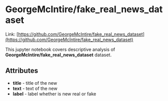 # GeorgeMcIntire/fake_real_news_dataset

Link: [https://github.com/GeorgeMcIntire/fake_real_news_dataset](https://github.com/GeorgeMcIntire/fake_real_news_dataset)

This jupyter notebook covers descriptive analysis of **GeorgeMcIntire/fake_real_news_dataset** dataset. 

## Attributes

* **title** - title of the new
* **text** - text of the new
* **label** - label whether is new real or fake
